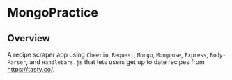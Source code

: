 # MongoPractice

## Overview
A recipe scraper app using `Cheerio`, `Request`, `Mongo`, `Mongoose`, `Express`, `Body-Parser`, and `Handlebars.js` that lets users get up to date recipes from https://tasty.co/. 